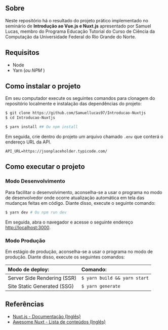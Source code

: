 ## Sobre

Neste repositório há o resultado do projeto prático implementado no seminário de **Introdução ao Vue.js e Nuxt.js** apresentado por Samuel Lucas, membro do Programa Educação Tutorial do Curso de Ciência da Computação da Universidade Federal do Rio Grande do Norte.

## Requisitos

 - Node
 - Yarn (_ou NPM_ )

## Como instalar o projeto

Em seu computador execute os seguintes comandos para clonagem do repositório localmente e instalação das dependências do projeto:

```bash
$ git clone https://github.com/Samuellucas97/Introducao-Nuxtjs 
$ cd Introducao-Nuxtjs

$ yarn install ## Ou npm install
```
Em seguida, crie dentro do projeto um arquivo chamado `.env` que conterá o endereço URL da API.

```env
API_URL=https://jsonplaceholder.typicode.com/
```

## Como executar o projeto

### Modo Desenvolvimento

Para facilitar o desenvolvimento, aconselha-se a usar o programa no modo de desenvolvedor onde ocorre atualização automática em tela das mudanças feitas em código. Diante disso, execute o seguinte comando:

``` bash
$ yarn dev # Ou npm run dev
```

Em seguida, abra o navegador e acesse o seguinte endereço [http://localhost:3000](http://localhost:3000).

### Modo Produção

Em estágio de produção, aconselha-se a usar o programa no modo de produção. Diante disso, execute os seguintes comandos:



| Modo de deploy: | Comando:  |    
| :---------- | :------------- |
|Server Side Rendering (SSR)	| `$ yarn build && yarn start` |  
|Site Static Generated (SSG)	| `$ yarn generate` |  

## Referências

 - [Nuxt.js - Documentação (Inglês) ](https://nuxtjs.org/docs/2.x/get-started/installation)
 - [Awesome Nuxt - Lista de conteúdos (Inglês) ](https://github.com/nuxt-community/awesome-nuxt)
